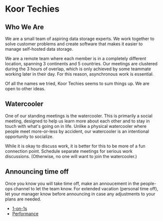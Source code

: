 <script setup>
    import { VPTeamMembers } from 'vitepress/theme'
    const members = [
        {
            avatar: 'https://github.com/galexrt.png',
            name: 'Alexander Trost',
            title: 'Founding Engineer',
            links: [
                { icon: 'github', link: 'https://github.com/galexrt' },
                { icon: 'twitter', link: 'https://x.com/galexrt' },
            ],
        },
        {
            avatar: 'https://zalsader.com/assets/img/profile.png',
            name: 'Zuhair AlSader',
            title: 'Cloud Storage Engineer',
            links: [
                { icon: 'github', link: 'https://github.com/zalsader' },
            ],
        },
        {
            avatar: 'https://github.com/Javlopez.png',
            name: 'Javier Lopez Lopez',
            title: 'Cloud Storage Engineer',
            links: [
                { icon: 'github', link: 'https://github.com/Javlopez' },
                { icon: 'twitter', link: 'https://x.com/devjlopez' },
            ],
        },
        {
            avatar: 'https://github.com/dave-at-koor.png',
            name: 'Dave Mount',
            title: 'Founder, CTO',
            links: [
                { icon: 'github', link: 'https://github.com/dave-at-koor' },
                { icon: 'twitter', link: 'https://x.com/DaveOfSanRamon' },
            ],
        },
        {
            avatar: '',
            name: 'Ian Furst',
            title: 'Cloud Storage Engineer',
            links: [
                { icon: 'github', link: '' },
                { icon: 'twitter', link: 'https://x.com/' },
            ],
        },
        {
            avatar: '',
            name: 'Aaron Johnson',
            title: 'Cloud Storage Engineer',
            links: [
                { icon: 'github', link: '' },
                { icon: 'twitter', link: 'https://x.com/' },
            ],
        },
    ]
</script>

# Koor Techies

## Who We Are

We are a small team of aspiring data storage experts. We work together to solve customer problems and create software that makes it easier to manage self-hosted data storage.

We are a remote team where each member is in a completely different location, spanning 3 continents and 5 countries. Our meetings are clustered during the 3 hours of overlap, which is only achieved by some teammate working later in their day. For this reason, asynchronous work is essential.

Of all the names we tried, Koor Techies seems to sum things up. We are open to other ideas.

<VPTeamMembers size="small" :members="members" />

## Watercooler

One of our standing meetings is the watercooler. This is primarily a social meeting, designed to help us learn more about each other and to stay in touch with what's going on in life. Unlike a physical watercooler where people meet more-or-less by accident, our watercooler is an intentional opportunity to socialize.

While it is okay to discuss work, it is better for this to be more of a fun connection point. Schedule separate meetings for serious work discussions. (Otherwise, no one will want to join the watercooler.)

## Announcing time off

Once you know you will take time off, make an annoucement in the people-ops channel to let the team know. For extended vacation (personal time off), let your manager know before announcing in case any adjustments to your plans are needed.

- [1-on-1s](1on1s)
- [Performance](performance)
